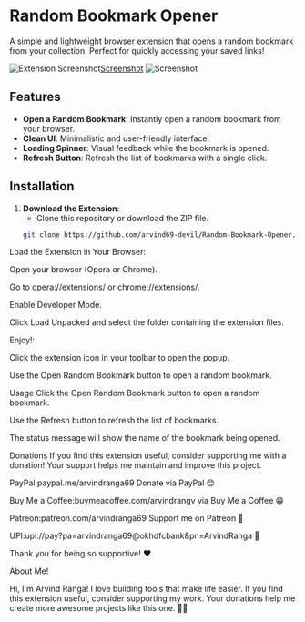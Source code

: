# Random Bookmark Opener

A simple and lightweight browser extension that opens a random bookmark from your collection. Perfect for quickly accessing your saved links!

![Extension Screenshot](screenshot.png)[Screenshot](https://github.com/user-attachments/assets/b4e91bb1-8354-4f18-aac1-bc1d57c1c647)
![Screenshot ](https://github.com/user-attachments/assets/6b0581af-4181-4923-bc2e-58ca3a36b896)

## Features
- **Open a Random Bookmark**: Instantly open a random bookmark from your browser.
- **Clean UI**: Minimalistic and user-friendly interface.
- **Loading Spinner**: Visual feedback while the bookmark is opened.
- **Refresh Button**: Refresh the list of bookmarks with a single click.

## Installation
1. **Download the Extension**:
   - Clone this repository or download the ZIP file.
   ```bash
   git clone https://github.com/arvind69-devil/Random-Bookmark-Opener.git
   
Load the Extension in Your Browser:

Open your browser (Opera or Chrome).

Go to opera://extensions/ or chrome://extensions/.

Enable Developer Mode.

Click Load Unpacked and select the folder containing the extension files.

Enjoy!:

Click the extension icon in your toolbar to open the popup.

Use the Open Random Bookmark button to open a random bookmark.

Usage
Click the Open Random Bookmark button to open a random bookmark.

Use the Refresh button to refresh the list of bookmarks.

The status message will show the name of the bookmark being opened.

Donations
If you find this extension useful, consider supporting me with a donation! Your support helps me maintain and improve this project.

PayPal:paypal.me/arvindranga69 Donate via PayPal 😊

Buy Me a Coffee:buymeacoffee.com/arvindrangv via Buy Me a Coffee 😁

Patreon:patreon.com/arvindranga69  Support me on Patreon 🐼

UPI:upi://pay?pa=arvindranga69@okhdfcbank&pn=ArvindRanga
💸

Thank you for being so supportive! ❤️

About Me!

Hi, I'm Arvind Ranga! I love building tools that make life easier. If you find this extension useful, consider supporting my work. Your donations help me create more awesome projects like this one. 🐼😊
